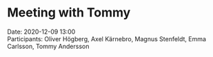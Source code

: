 # Meeting with Tommy 

Date: 2020-12-09 13:00  
Participants: Oliver Högberg, Axel Kärnebro, Magnus Stenfeldt, Emma Carlsson, Tommy Andersson

